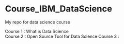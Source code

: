 # Course_IBM_DataScience
My repo for data science course


Course 1  : What is Data Science </br>
Course 2  : Open Source Tool for Data Science
Course 3  : 
